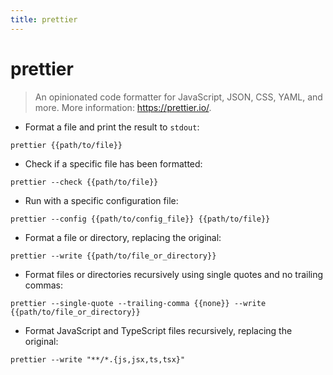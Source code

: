 ```yaml
---
title: prettier
---
```

# prettier

> An opinionated code formatter for JavaScript, JSON, CSS, YAML, and more.
> More information: <https://prettier.io/>.

- Format a file and print the result to `stdout`:

`prettier {{path/to/file}}`

- Check if a specific file has been formatted:

`prettier --check {{path/to/file}}`

- Run with a specific configuration file:

`prettier --config {{path/to/config_file}} {{path/to/file}}`

- Format a file or directory, replacing the original:

`prettier --write {{path/to/file_or_directory}}`

- Format files or directories recursively using single quotes and no trailing commas:

`prettier --single-quote --trailing-comma {{none}} --write {{path/to/file_or_directory}}`

- Format JavaScript and TypeScript files recursively, replacing the original:

`prettier --write "**/*.{js,jsx,ts,tsx}"`
